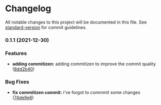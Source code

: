 # Changelog

All notable changes to this project will be documented in this file. See [standard-version](https://github.com/conventional-changelog/standard-version) for commit guidelines.

### 0.1.1 (2021-12-30)


### Features

* **adding commitizen:** adding commitizen to improve the commit quality ([8dd2b40](https://github.com/fra-malagisi/crypto-stats/commit/8dd2b40b090018c35b2245f0a0c2fde09be3de66))


### Bug Fixes

* **fix commitizen commit:** i've forgot to commmit some changes ([74de9e6](https://github.com/fra-malagisi/crypto-stats/commit/74de9e6f5f19e44b74a913f4aa413d46880a48ba))
